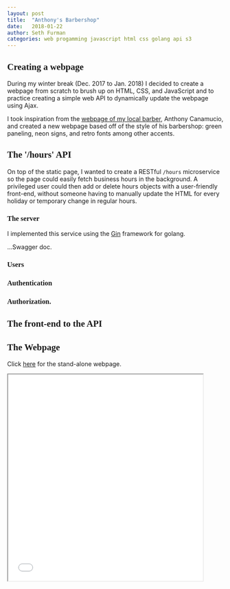 ```yaml
---
layout: post
title:  "Anthony's Barbershop"
date:   2018-01-22
author: Seth Furman
categories: web progamming javascript html css golang api s3
---
```


<style>
    @import url("https://fonts.googleapis.com/css?family=Lobster+Two");
    h1, h2, h3 { font-family: 'Lobster Two'; }
</style>

## Creating a webpage
During my winter break (Dec. 2017 to Jan. 2018) I decided to create a webpage
from scratch to brush up on HTML, CSS, and JavaScript and to practice creating
a simple web API to dynamically update the webpage using Ajax.

I took inspiration from the [webpage of my local
barber](http://www.langhornebarber.com/), Anthony Canamucio, and created a new
webpage based off of the style of his barbershop: green paneling, neon signs,
and retro fonts among other accents.

## The '/hours' API
On top of the static page, I wanted to create a RESTful `/hours` microservice
so the page could easily fetch business hours in the background. A privileged
user could then add or delete hours objects with a user-friendly front-end,
without someone having to manually update the HTML for every holiday or
temporary change in regular hours.

### The server
I implemented this service using the [Gin](https://gin-gonic.github.io/gin/)
framework for golang.

...Swagger doc.

### Users
### Authentication
### Authorization.

## The front-end to the API

## The Webpage
Click [here](/assets/documents/anthonys-barbershop/home.html) for the
stand-alone webpage.
<iframe style="width: 90%; height: 50vw" src="/assets/documents/anthonys-barbershop/home.html"></iframe>
